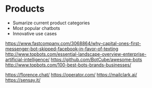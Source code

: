 Products
========

-	Sumarize current product categories
-	Most popular chatbots
-	Innovative use cases

https://www.fastcompany.com/3068864/why-capital-ones-first-messenger-bot-skipped-facebook-in-favor-of-texting
http://www.topbots.com/essential-landscape-overview-enterprise-artificial-intelligence/
https://github.com/BotCube/awesome-bots
http://www.topbots.com/100-best-bots-brands-businesses/

https://florence.chat/
https://operator.com/
https://mailclark.ai/
https://sensay.it/
